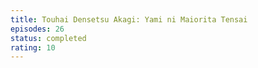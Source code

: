 ```yaml
---
title: Touhai Densetsu Akagi: Yami ni Maiorita Tensai
episodes: 26
status: completed
rating: 10
---
```

